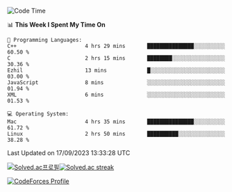 
<!--START_SECTION:waka-->
![Code Time](http://img.shields.io/badge/Code%20Time-3%2C020%20hrs%2029%20mins-blue)

📊 **This Week I Spent My Time On** 

```text
💬 Programming Languages: 
C++                      4 hrs 29 mins       ███████████████░░░░░░░░░░   60.50 % 
C                        2 hrs 15 mins       ████████░░░░░░░░░░░░░░░░░   30.36 % 
Ezhil                    13 mins             █░░░░░░░░░░░░░░░░░░░░░░░░   03.00 % 
JavaScript               8 mins              ░░░░░░░░░░░░░░░░░░░░░░░░░   01.94 % 
XML                      6 mins              ░░░░░░░░░░░░░░░░░░░░░░░░░   01.53 % 

💻 Operating System: 
Mac                      4 hrs 35 mins       ███████████████░░░░░░░░░░   61.72 % 
Linux                    2 hrs 50 mins       ██████████░░░░░░░░░░░░░░░   38.28 % 
```


 Last Updated on 17/09/2023 13:33:28 UTC
<!--END_SECTION:waka-->


[![Solved.ac프로필](http://mazassumnida.wtf/api/generate_badge?boj=hckim96)](https://solved.ac/hckim96)[![Solved.ac streak](http://mazandi.herokuapp.com/api?handle=hckim96&theme=dark)](https://solved.ac/hckim96)


[![CodeForces Profile](https://cf.leed.at?id=hckim96)](https://codeforces.com/profile/hckim96)

